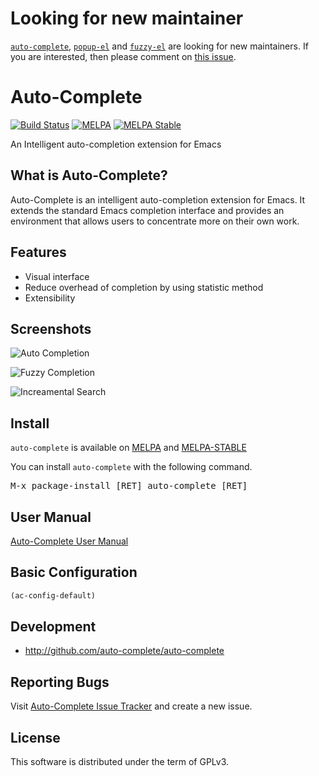 # Looking for new maintainer

[`auto-complete`](https://github.com/auto-complete/auto-complete),
[`popup-el`](https://github.com/auto-complete/popup-el) and
[`fuzzy-el`](https://github.com/auto-complete/fuzzy-el) are looking
for new maintainers.  If you are interested, then please comment on
[this issue](https://github.com/auto-complete/auto-complete/issues/509).

# Auto-Complete

[![Build Status](https://secure.travis-ci.org/auto-complete/auto-complete.svg)](http://travis-ci.org/auto-complete/auto-complete)
[![MELPA](https://melpa.org/packages/auto-complete-badge.svg)](https://melpa.org/#/auto-complete)
[![MELPA Stable](https://stable.melpa.org/packages/auto-complete-badge.svg)](https://stable.melpa.org/#/auto-complete)

An Intelligent auto-completion extension for Emacs

## What is Auto-Complete?

Auto-Complete is an intelligent auto-completion extension for
Emacs. It extends the standard Emacs completion interface and provides
an environment that allows users to concentrate more on their own
work.

## Features

* Visual interface
* Reduce overhead of completion by using statistic method
* Extensibility

## Screenshots

![](doc/ac.png "Auto Completion")

![](doc/ac-fuzzy.png "Fuzzy Completion")

![](doc/ac-isearch.png "Increamental Search")

## Install

`auto-complete` is available on [MELPA](https://melpa.org) and [MELPA-STABLE](https://stable.melpa.org)

You can install `auto-complete` with the following command.

<kbd>M-x package-install [RET] auto-complete [RET]</kbd>

## User Manual

[Auto-Complete User Manual](https://github.com/auto-complete/auto-complete/blob/master/doc/manual.md)

## Basic Configuration

```lisp
(ac-config-default)
```

## Development

* <http://github.com/auto-complete/auto-complete>

## Reporting Bugs

Visit
[Auto-Complete Issue Tracker](https://github.com/auto-complete/auto-complete/issues)
and create a new issue.

## License

This software is distributed under the term of GPLv3.
